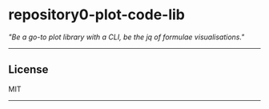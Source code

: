 # repository0-plot-code-lib

_"Be a go-to plot library with a CLI, be the jq of formulae visualisations."_

---


## License

MIT

---
